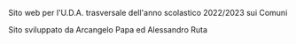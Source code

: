 Sito web per l'U.D.A. trasversale dell'anno scolastico 2022/2023 sui Comuni

Sito sviluppato da Arcangelo Papa ed Alessandro Ruta
